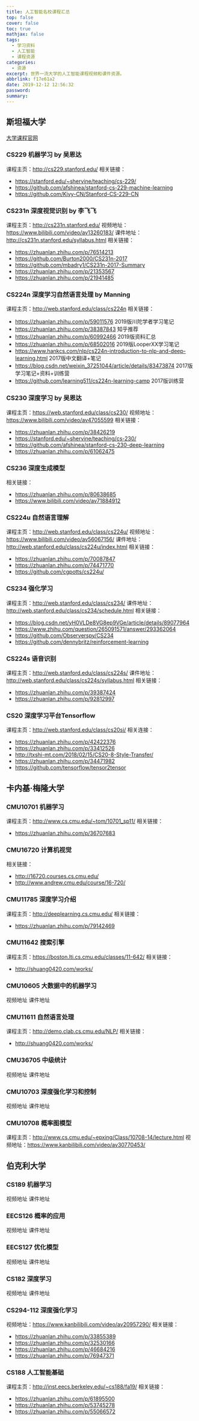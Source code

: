 ```yaml
---
title: 人工智能名校课程汇总
top: false
cover: false
toc: true
mathjax: false
tags:
  - 学习资料
  - 人工智能
  - 课程资源
categories:
  - 资源
excerpt: 世界一流大学的人工智能课程视频和课件资源。
abbrlink: f17e61a2
date: 2019-12-12 12:56:32
password:
summary:
---
```


## 斯坦福大学

[大学课程官网](https://www.stanford.edu/)

### CS229 机器学习 by 吴恩达

课程主页：http://cs229.stanford.edu/
相关链接：

* https://stanford.edu/~shervine/teaching/cs-229/
* https://github.com/afshinea/stanford-cs-229-machine-learning
* https://github.com/Kivy-CN/Stanford-CS-229-CN

### CS231n 深度视觉识别 by 李飞飞

课程主页：http://cs231n.stanford.edu/
视频地址：https://www.bilibili.com/video/av13260183/
课件地址：http://cs231n.stanford.edu/syllabus.html
相关链接：

* https://zhuanlan.zhihu.com/p/76514213
* https://github.com/Burton2000/CS231n-2017
* https://github.com/mbadry1/CS231n-2017-Summary
* https://zhuanlan.zhihu.com/p/21353567
* https://zhuanlan.zhihu.com/p/21941485

### CS224n 深度学习自然语言处理 by Manning

课程主页：http://web.stanford.edu/class/cs224n
相关链接：

* https://zhuanlan.zhihu.com/p/59011576 2019版川陀学者学习笔记
* https://zhuanlan.zhihu.com/p/38387843 知乎推荐
* https://zhuanlan.zhihu.com/p/60992466 2019版资料汇总
* https://zhuanlan.zhihu.com/p/68502016 2019版LooperXX学习笔记
* https://www.hankcs.com/nlp/cs224n-introduction-to-nlp-and-deep-learning.html 2017版中文翻译+笔记
* https://blog.csdn.net/weixin_37251044/article/details/83473874 2017版学习笔记+资料+训练营
* https://github.com/learning511/cs224n-learning-camp 2017版训练营

### CS230 深度学习 by 吴恩达

课程主页：https://web.stanford.edu/class/cs230/
视频地址：https://www.bilibili.com/video/av47055599
相关链接：

* https://zhuanlan.zhihu.com/p/38426219
* https://stanford.edu/~shervine/teaching/cs-230/
* https://github.com/afshinea/stanford-cs-230-deep-learning
* https://zhuanlan.zhihu.com/p/61062475

### CS236 深度生成模型


相关链接：

* https://zhuanlan.zhihu.com/p/80638685
* https://www.bilibili.com/video/av71884912

### CS224u 自然语言理解

课程主页：http://web.stanford.edu/class/cs224u/
视频地址：https://www.bilibili.com/video/av56067156/
课件地址：http://web.stanford.edu/class/cs224u/index.html
相关链接：

* https://zhuanlan.zhihu.com/p/70087847
* https://zhuanlan.zhihu.com/p/74471770
* https://github.com/cgpotts/cs224u/

### CS234 强化学习

课程主页：http://web.stanford.edu/class/cs234/
课件地址：http://web.stanford.edu/class/cs234/schedule.html
相关链接：

* https://blog.csdn.net/yH0VLDe8VG8ep9VGe/article/details/89077964
* https://www.zhihu.com/question/265091571/answer/293362064
* https://github.com/Observerspy/CS234
* https://github.com/dennybritz/reinforcement-learning

### CS224s 语音识别

课程主页：http://web.stanford.edu/class/cs224s/
课件地址：http://web.stanford.edu/class/cs224s/syllabus.html
相关链接：

* https://zhuanlan.zhihu.com/p/39387424
* https://zhuanlan.zhihu.com/p/92812997

### CS20 深度学习平台Tensorflow

课程主页：http://web.stanford.edu/class/cs20si/
相关连接：

* https://zhuanlan.zhihu.com/p/42422376
* https://zhuanlan.zhihu.com/p/33412526
* http://txshi-mt.com/2018/02/15/CS20-8-Style-Transfer/
* https://zhuanlan.zhihu.com/p/34471982
* https://github.com/tensorflow/tensor2tensor

## 卡内基·梅隆大学

### CMU10701 机器学习

课程主页：http://www.cs.cmu.edu/~tom/10701_sp11/
相关链接：

* https://zhuanlan.zhihu.com/p/36707683

### CMU16720 计算机视觉

相关链接：

* http://16720.courses.cs.cmu.edu/
* http://www.andrew.cmu.edu/course/16-720/

### CMU11785 深度学习介绍

课程主页：http://deeplearning.cs.cmu.edu/
相关链接：

* https://zhuanlan.zhihu.com/p/79142469

### CMU11642 搜索引擎

课程主页：https://boston.lti.cs.cmu.edu/classes/11-642/
相关链接：

* http://shuang0420.com/works/

### CMU10605 大数据中的机器学习

视频地址
课件地址

### CMU11611 自然语言处理

课程主页：http://demo.clab.cs.cmu.edu/NLP/
相关链接：

* http://shuang0420.com/works/

### CMU36705 中级统计

视频地址
课件地址

### CMU10703 深度强化学习和控制

视频地址
课件地址

### CMU10708 概率图模型

课程主页：http://www.cs.cmu.edu/~epxing/Class/10708-14/lecture.html
视频地址：https://www.kanbilibili.com/video/av30770453/

## 伯克利大学

### CS189 机器学习

视频地址
课件地址

### EECS126 概率的应用

视频地址
课件地址

### EECS127 优化模型

视频地址
课件地址

### CS182 深度学习

视频地址
课件地址

### CS294-112 深度强化学习

视频地址：https://www.kanbilibili.com/video/av20957290/
相关链接：

* https://zhuanlan.zhihu.com/p/33855389
* https://zhuanlan.zhihu.com/p/32530166
* https://zhuanlan.zhihu.com/p/46684216
* https://zhuanlan.zhihu.com/p/76947371

### CS188 人工智能基础

课程主页：http://inst.eecs.berkeley.edu/~cs188/fa19/
相关链接：

* https://zhuanlan.zhihu.com/p/61895500
* https://zhuanlan.zhihu.com/p/53745278
* https://zhuanlan.zhihu.com/p/55066572

